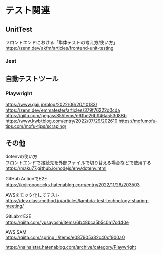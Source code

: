 # テスト関連


## UnitTest
フロントエンドにおける「単体テストの考え方/使い方」  
https://zenn.dev/akfm/articles/frontend-unit-testing
### Jest

## 自動テストツール

### Playwright 
https://www.gaji.jp/blog/2022/06/20/10183/
https://zenn.dev/emmatester/articles/379f76222d0cda
https://qiita.com/pegass85/items/e6fbe26bff46a553d88b
https://www.kwbtblog.com/entry/2022/07/29/202610
https://mofumofu-tips.com/mofu-tips/scraping/

## その他

dotenvの使い方  
フロントエンドで接続先を外部ファイルで切り替える場合などで使用する  
https://maku77.github.io/nodejs/env/dotenv.html

GitHub ActionでE2E  
https://kojirooooocks.hatenablog.com/entry/2022/11/26/203503

AWSをモック化してテスト    
https://dev.classmethod.jp/articles/lambda-test-technology-sharing-meeting/

GitLabでE2E  
https://qiita.com/yusayoshi/items/6b48bca5b5c0a17cd40e

AWS SAM  
https://qiita.com/spring_i/items/e087905a82c40cf900a0

https://nainaistar.hatenablog.com/archive/category/Playwright
